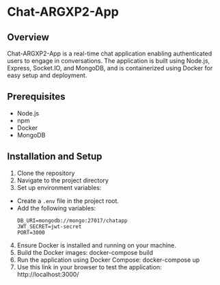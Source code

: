 # Chat-ARGXP2-App

## Overview

Chat-ARGXP2-App is a real-time chat application enabling authenticated users to engage in conversations. The application is built using Node.js, Express, Socket.IO, and MongoDB, and is containerized using Docker for easy setup and deployment.

## Prerequisites

- Node.js
- npm
- Docker
- MongoDB

## Installation and Setup

1. Clone the repository
2. Navigate to the project directory
3. Set up environment variables:

- Create a `.env` file in the project root.
- Add the following variables:
  ```
  DB_URI=mongodb://mongo:27017/chatapp
  JWT_SECRET=jwt-secret
  PORT=3000
  ```

4. Ensure Docker is installed and running on your machine.
5. Build the Docker images: docker-compose build
6. Run the application using Docker Compose: docker-compose up
7. Use this link in your browser to test the application: http://localhost:3000/
